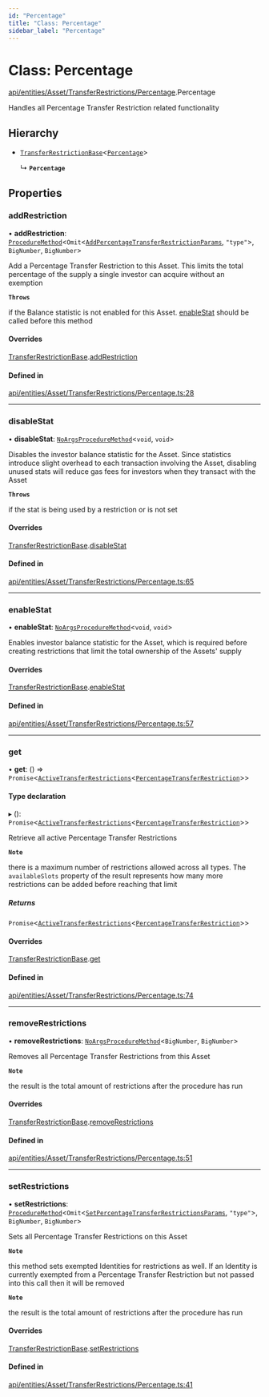 ```yaml
---
id: "Percentage"
title: "Class: Percentage"
sidebar_label: "Percentage"
---
```


# Class: Percentage

[api/entities/Asset/TransferRestrictions/Percentage](../../../../../../modules/API/Entities/Asset/TransferRestrictions/Percentage/Percentage.md).Percentage

Handles all Percentage Transfer Restriction related functionality

## Hierarchy

- [`TransferRestrictionBase`](../TransferRestrictionBase/TransferRestrictionBase.md)<[`Percentage`](../../../../../../enums/Types/TransferRestrictionType/TransferRestrictionType.md#percentage)\>

  ↳ **`Percentage`**

## Properties

### addRestriction

• **addRestriction**: [`ProcedureMethod`](../../../../../../interfaces/Types/ProcedureMethod/ProcedureMethod.md)<`Omit`<[`AddPercentageTransferRestrictionParams`](../../../../../../modules/API/Procedures/Types/Types.md#addpercentagetransferrestrictionparams), ``"type"``\>, `BigNumber`, `BigNumber`\>

Add a Percentage Transfer Restriction to this Asset. This limits the total percentage of the supply
a single investor can acquire without an exemption

**`Throws`**

if the Balance statistic is not enabled for this Asset. [enableStat](Percentage.md#enablestat) should be called before this method

#### Overrides

[TransferRestrictionBase](../TransferRestrictionBase/TransferRestrictionBase.md).[addRestriction](../TransferRestrictionBase/TransferRestrictionBase.md#addrestriction)

#### Defined in

[api/entities/Asset/TransferRestrictions/Percentage.ts:28](https://github.com/PolymeshAssociation/polymesh-sdk/blob/15be87e8/src/api/entities/Asset/TransferRestrictions/Percentage.ts#L28)

___

### disableStat

• **disableStat**: [`NoArgsProcedureMethod`](../../../../../../interfaces/Types/NoArgsProcedureMethod/NoArgsProcedureMethod.md)<`void`, `void`\>

Disables the investor balance statistic for the Asset. Since statistics introduce slight overhead to each transaction
involving the Asset, disabling unused stats will reduce gas fees for investors when they transact with the Asset

**`Throws`**

if the stat is being used by a restriction or is not set

#### Overrides

[TransferRestrictionBase](../TransferRestrictionBase/TransferRestrictionBase.md).[disableStat](../TransferRestrictionBase/TransferRestrictionBase.md#disablestat)

#### Defined in

[api/entities/Asset/TransferRestrictions/Percentage.ts:65](https://github.com/PolymeshAssociation/polymesh-sdk/blob/15be87e8/src/api/entities/Asset/TransferRestrictions/Percentage.ts#L65)

___

### enableStat

• **enableStat**: [`NoArgsProcedureMethod`](../../../../../../interfaces/Types/NoArgsProcedureMethod/NoArgsProcedureMethod.md)<`void`, `void`\>

Enables investor balance statistic for the Asset, which is required before creating restrictions
that limit the total ownership of the Assets' supply

#### Overrides

[TransferRestrictionBase](../TransferRestrictionBase/TransferRestrictionBase.md).[enableStat](../TransferRestrictionBase/TransferRestrictionBase.md#enablestat)

#### Defined in

[api/entities/Asset/TransferRestrictions/Percentage.ts:57](https://github.com/PolymeshAssociation/polymesh-sdk/blob/15be87e8/src/api/entities/Asset/TransferRestrictions/Percentage.ts#L57)

___

### get

• **get**: () => `Promise`<[`ActiveTransferRestrictions`](../../../../../../interfaces/Types/ActiveTransferRestrictions/ActiveTransferRestrictions.md)<[`PercentageTransferRestriction`](../../../../../../interfaces/Types/PercentageTransferRestriction/PercentageTransferRestriction.md)\>\>

#### Type declaration

▸ (): `Promise`<[`ActiveTransferRestrictions`](../../../../../../interfaces/Types/ActiveTransferRestrictions/ActiveTransferRestrictions.md)<[`PercentageTransferRestriction`](../../../../../../interfaces/Types/PercentageTransferRestriction/PercentageTransferRestriction.md)\>\>

Retrieve all active Percentage Transfer Restrictions

**`Note`**

there is a maximum number of restrictions allowed across all types.
  The `availableSlots` property of the result represents how many more restrictions can be added
  before reaching that limit

##### Returns

`Promise`<[`ActiveTransferRestrictions`](../../../../../../interfaces/Types/ActiveTransferRestrictions/ActiveTransferRestrictions.md)<[`PercentageTransferRestriction`](../../../../../../interfaces/Types/PercentageTransferRestriction/PercentageTransferRestriction.md)\>\>

#### Overrides

[TransferRestrictionBase](../TransferRestrictionBase/TransferRestrictionBase.md).[get](../TransferRestrictionBase/TransferRestrictionBase.md#get)

#### Defined in

[api/entities/Asset/TransferRestrictions/Percentage.ts:74](https://github.com/PolymeshAssociation/polymesh-sdk/blob/15be87e8/src/api/entities/Asset/TransferRestrictions/Percentage.ts#L74)

___

### removeRestrictions

• **removeRestrictions**: [`NoArgsProcedureMethod`](../../../../../../interfaces/Types/NoArgsProcedureMethod/NoArgsProcedureMethod.md)<`BigNumber`, `BigNumber`\>

Removes all Percentage Transfer Restrictions from this Asset

**`Note`**

the result is the total amount of restrictions after the procedure has run

#### Overrides

[TransferRestrictionBase](../TransferRestrictionBase/TransferRestrictionBase.md).[removeRestrictions](../TransferRestrictionBase/TransferRestrictionBase.md#removerestrictions)

#### Defined in

[api/entities/Asset/TransferRestrictions/Percentage.ts:51](https://github.com/PolymeshAssociation/polymesh-sdk/blob/15be87e8/src/api/entities/Asset/TransferRestrictions/Percentage.ts#L51)

___

### setRestrictions

• **setRestrictions**: [`ProcedureMethod`](../../../../../../interfaces/Types/ProcedureMethod/ProcedureMethod.md)<`Omit`<[`SetPercentageTransferRestrictionsParams`](../../../../../../interfaces/API/Procedures/Types/SetPercentageTransferRestrictionsParams/SetPercentageTransferRestrictionsParams.md), ``"type"``\>, `BigNumber`, `BigNumber`\>

Sets all Percentage Transfer Restrictions on this Asset

**`Note`**

this method sets exempted Identities for restrictions as well. If an Identity is currently exempted from a Percentage Transfer Restriction
but not passed into this call then it will be removed

**`Note`**

the result is the total amount of restrictions after the procedure has run

#### Overrides

[TransferRestrictionBase](../TransferRestrictionBase/TransferRestrictionBase.md).[setRestrictions](../TransferRestrictionBase/TransferRestrictionBase.md#setrestrictions)

#### Defined in

[api/entities/Asset/TransferRestrictions/Percentage.ts:41](https://github.com/PolymeshAssociation/polymesh-sdk/blob/15be87e8/src/api/entities/Asset/TransferRestrictions/Percentage.ts#L41)
